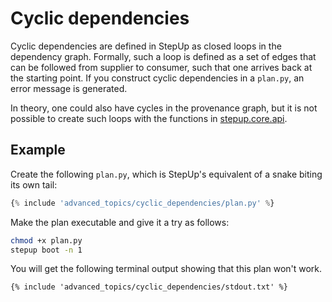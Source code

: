# Cyclic dependencies

Cyclic dependencies are defined in StepUp as closed loops in the dependency graph.
Formally, such a loop is defined as a set of edges that can be followed from supplier to consumer,
such that one arrives back at the starting point.
If you construct cyclic dependencies in a `plan.py`, an error message is generated.

In theory, one could also have cycles in the provenance graph,
but it is not possible to create such loops with the functions in
[stepup.core.api](../reference/stepup.core.api.md).

## Example

Create the following `plan.py`, which is StepUp's equivalent of a snake biting its own tail:

```python
{% include 'advanced_topics/cyclic_dependencies/plan.py' %}
```

Make the plan executable and give it a try as follows:

```bash
chmod +x plan.py
stepup boot -n 1
```

You will get the following terminal output showing that this plan won't work.

```text
{% include 'advanced_topics/cyclic_dependencies/stdout.txt' %}
```
